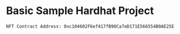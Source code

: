 # Basic Sample Hardhat Project

```
NFT Contract Address: 0xc104602F6ef417fB90Ca7eD171E566554B0AE25E
```
